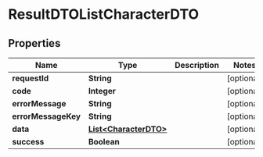 

# ResultDTOListCharacterDTO


## Properties

| Name | Type | Description | Notes |
|------------ | ------------- | ------------- | -------------|
|**requestId** | **String** |  |  [optional] |
|**code** | **Integer** |  |  [optional] |
|**errorMessage** | **String** |  |  [optional] |
|**errorMessageKey** | **String** |  |  [optional] |
|**data** | [**List&lt;CharacterDTO&gt;**](CharacterDTO.md) |  |  [optional] |
|**success** | **Boolean** |  |  [optional] |



